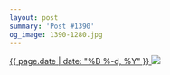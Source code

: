 ```yaml
---
layout: post
summary: 'Post #1390'
og_image: 1390-1280.jpg
---
```


<p>
 <time>
  <a href="/1390">
   {{ page.date | date: "%B %-d, %Y" }}
  </a>
 </time>
 <a href="/1390">
  <img data-taken="5/22/2021" sizes="(min-width: 700px) 50vw, calc(100vw - 2rem)" src="{{ site.assets_url }}/1390-640.jpg" srcset="{{ site.assets_url }}/1390-320.jpg 320w, {{ site.assets_url }}/1390-640.jpg 640w, {{ site.assets_url }}/1390-960.jpg 960w, {{ site.assets_url }}/1390-1280.jpg 1280w"/>
 </a>
</p>
